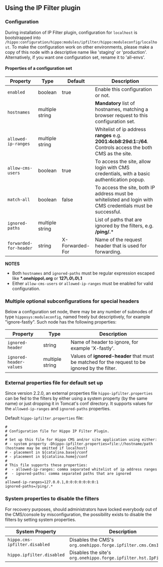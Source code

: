 <!--
  Copyright 2017-2018 Hippo B.V. (http://www.onehippo.com)

  Licensed under the Apache License, Version 2.0 (the "License");
  you may not use this file except in compliance with the License.
  You may obtain a copy of the License at

   http://www.apache.org/licenses/LICENSE-2.0

  Unless required by applicable law or agreed to in writing, software
  distributed under the License is distributed on an "AS IS" BASIS,
  WITHOUT WARRANTIES OR CONDITIONS OF ANY KIND, either express or implied.
  See the License for the specific language governing permissions and
  limitations under the License.
  -->
## Using the IP Filter plugin

### Configuration

During installation of IP Filter plugin, configuration for `localhost` is bootstrapped into 
`/hippo:configuration/hippo:modules/ipfilter/hippo:moduleconfig/localhost`. To make the configuration work on other 
environments, please make a copy of this node with a descriptive name like 'staging' or 'production'. Alternatively, 
if you want one configuration set, rename it to 'all-envs'.

#### Properties of a configuration set 

|Property               | Type            | Default         | Description 
|------------------------|-----------------|-----------------|------------- 
|`enabled`              | boolean         | true            | Enable this configuration or not.
|`hostnames`            | multiple string |                 | **Mandatory** list of hostnames, matching a browser request to this configuration set.   
|`allowed-ip-ranges`    | multiple string |                 | Whitelist of ip address **ranges** e.g. **2001:4cb8:29d:1::/64**. Controls access the both CMS as the site.  
|`allow-cms-users`      | boolean         | true            | To access the site, allow login with CMS credentials, with a basic authentication popup.
|`match-all`            | boolean         | false           | To access the site, both IP address must be whitelisted and login with CMS credentials must be successful. 
|`ignored-paths`        | multiple string |                 | List of paths that are ignored by the filters, e.g. **/ping/.*** 
|`forwarded-for-header` | string          | X-Forwarded-For | Name of the request header that is used for forwarding.

**NOTES** 
- Both `hostnames` and `ignored-paths` must be regular expression escaped like  **\*.onehippo\\.org** or **127\\.0\\.0\\.1**
- Either `allow-cms-users` or `allowed-ip-ranges` must be enabled for valid configuration.
 
### Multiple optional subconfigurations for special headers  

Below a configuration set node, there may be any number of subnodes of type `hipposys:moduleconfig`, named freely 
but descriptively, for example "ignore-fastly". Such node has the following properties:
 
|Property                  | Type            | Description 
|---------------------------|-----------------|------------ 
|`ignored-header`        | string          | Name of header to ignore, for example 'X-fastly'.
|`ignored-header-values` | multiple string | Values of **ignored-header** that must be matched for the request to be ignored by the filter.

### External properties file for default set up

Since version 2.2.0, an external properties file `hippo-ipfilter.properties` can be fed to the filters by either using a 
system property (by the same name) or just dropping it in Tomcat's conf directory. It supports values for the 
`allowed-ip-ranges` and `ignored-paths` properties.

Default `hippo-ipfilter.properties` file:

```properties
#
# Configuration file for Hippo IP Filter Plugin.
#
# Set up this file for Hippo CMS and/or site application using either:
# - system property -Dhippo-ipfilter.properties=file://hostname/path (hostname may be omitted if localhost)
# - placement in ${catalina.base}/conf
# - placement in ${catalina.home}/conf
#
# This file supports these properties:
#  - allowed-ip-ranges: comma separated whitelist of ip address ranges
#  - ignored-paths: comma separated paths that are ignored
#
allowed-ip-ranges=127.0.0.1,0:0:0:0:0:0:0:1
ignored-paths=/ping/.*
```

### System properties to disable the filters

For recovery purposes, should administrators have locked everybody out of the CMS/console by misconfiguration, the 
possibility exists to disable the filters by setting system properties.
 
|System Property               | Description
|-------------------------------|------------
|`hippo.cms-ipfilter.disabled` | Disables the CMS's `org.onehippo.forge.ipfilter.cms.CmsIpFilter` 
|`hippo.ipfilter.disabled`     | Disables the site's `org.onehippo.forge.ipfilter.hst.IpFilter`